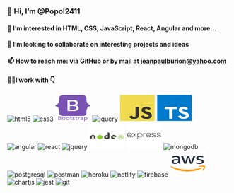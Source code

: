 ### 👋 Hi, I’m @Popol2411


#### 👀 I’m interested in HTML, CSS, JavaScript, React, Angular and more...


#### 💞️ I’m looking to collaborate on interesting projects and ideas


#### 📫 How to reach me: via GitHub or by mail at jeanpaulburion@yahoo.com

<!---
Popol2411/Popol2411 is a ✨ special ✨ repository because its `README.md` (this file) appears on your GitHub profile.
You can click the Preview link to take a look at your changes.
--->

#### :man_technologist:I work with :point_down:

<p> 
<img src="https://www.vectorlogo.zone/logos/w3_html5/w3_html5-ar21.svg" alt="html5" width="80" height="60"/> </a> 
<img src="https://www.vectorlogo.zone/logos/w3_css/w3_css-ar21.svg" alt="css3" width="80" height="60"/> </a>
<img src="https://raw.githubusercontent.com/devicons/devicon/master/icons/bootstrap/bootstrap-plain-wordmark.svg" alt="bootstrap" width="80" height="60"/> </a>
<img src="https://www.vectorlogo.zone/logos/sass-lang/sass-lang-icon.svg" alt="jquery" width="80" height="60"/> </a>
<img src="https://raw.githubusercontent.com/devicons/devicon/master/icons/javascript/javascript-original.svg" alt="javascript" width="80" height="60"/> </a>
<img src="https://raw.githubusercontent.com/devicons/devicon/master/icons/typescript/typescript-original.svg" alt="typescript" width="80" height="60"/> </a>
<br>
<img src="https://www.vectorlogo.zone/logos/angular/angular-ar21.svg" alt="angular" width="80" height="60"/> </a>
<img src="https://www.vectorlogo.zone/logos/reactjs/reactjs-ar21.svg" alt="react" width="80" height="60"/> </a>  
<img src="https://www.vectorlogo.zone/logos/jquery/jquery-horizontal.svg" alt="jquery" width="80" height="60"/> </a>
<img src="https://raw.githubusercontent.com/devicons/devicon/master/icons/nodejs/nodejs-original-wordmark.svg" alt="nodejs" width="80" height="60"/> </a>
<img src="https://raw.githubusercontent.com/devicons/devicon/master/icons/express/express-original-wordmark.svg" alt="express" width="80" height="60"/> </a>
<img src="https://www.vectorlogo.zone/logos/mongodb/mongodb-ar21.svg" alt="mongodb" width="80" height="60"/> </a>
<br>
<img src="https://www.vectorlogo.zone/logos/postgresql/postgresql-horizontal.svg" alt="postgresql" width="80" height="60"/> </a>
<img src="https://www.vectorlogo.zone/logos/getpostman/getpostman-ar21.svg" alt="postman" width="80" height="60"/> </a>
<img src="https://www.vectorlogo.zone/logos/heroku/heroku-ar21.svg" alt="heroku" width="80" height="60"/> </a>
<img src="https://www.vectorlogo.zone/logos/netlify/netlify-ar21.svg" alt="netlify" width="80" height="60"/> </a>
<img src="https://www.vectorlogo.zone/logos/firebase/firebase-ar21.svg" alt="firebase" width="80" height="60"/> </a>
<img src="https://raw.githubusercontent.com/devicons/devicon/master/icons/amazonwebservices/amazonwebservices-original-wordmark.svg" alt="aws" width="80" height="60"/></a>
<br>
<img src="https://www.chartjs.org/media/logo-title.svg" alt="chartjs" width="80" height="60"/> </a>
<img src="https://www.vectorlogo.zone/logos/jestjsio/jestjsio-ar21.svg" alt="jest" width="80" height="60"/> </a>  
<img src="https://www.vectorlogo.zone/logos/git-scm/git-scm-ar21.svg" alt="git" width="80" height="60"/> </a> 
</p>
